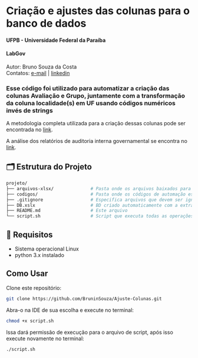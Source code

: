 # Criação e ajustes das colunas para o banco de dados 

#### UFPB - Universidade Federal da Paraíba
#### LabGov

Autor: Bruno Souza da Costa  
Contatos: [e-mail](brun.souz4@gmail.com) | [linkedin](https://www.linkedin.com/in/bruno-souza-a74396214/)

### Esse código foi utilizado para automatizar a criação das colunas Avaliação e Grupo, juntamente com a transformação da coluna localidade(s) em UF usando códigos numéricos invés de  strings

A metodologia completa utilizada para a criação dessas colunas pode ser encontrada no [link](https://docs.google.com/document/d/1SqfNRUad_ccG6rAjSugxbDS6db2O_lf-TVVCaA3C6TM/edit?usp=sharing).

A análise dos relatórios de auditoria interna governamental se encontra no [link](https://github.com/BruninSouza/relatorios_auditoria_interna_governamental?tab=readme-ov-file).

## 🗂️ Estrutura do Projeto

```bash
projeto/
├── arquivos-xlsx/              # Pasta onde os arquivos baixados para serem convertidos em colunas
├── codigos/                    # Pasta onde os códigos de automação estão inseridos
├── .gitignore                  # Especifica arquivos que devem ser ignorados pelo sistema de controle de versão
├── DB.xslx                     # BD criado automaticamente com a extração de informação e agrupamento de colunas
├── README.md                   # Este arquivo
└── script.sh                   # Script que executa todas as operações necessárias para criação do BD 
```

## 🧪 Requisitos

- Sistema operacional Linux
- python 3.x instalado

## Como Usar

Clone este repositório:

```bash
git clone https://github.com/BruninSouza/Ajuste-Colunas.git
```
Abra-o na IDE de sua escolha e execute no terminal:

```bash
chmod +x script.sh
```

Issa dará permissão de execução para o arquivo de script, após isso execute novamente no terminal:

```bash
./script.sh
```